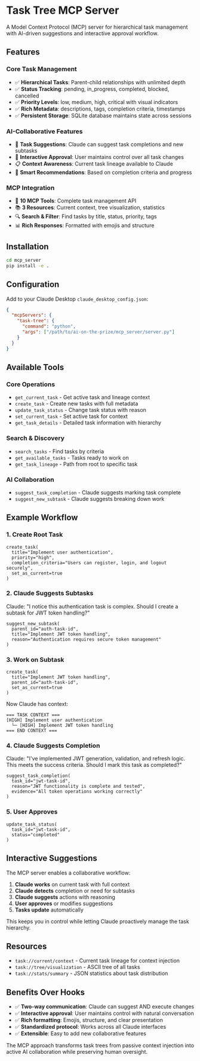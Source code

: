# Task Tree MCP Server

A Model Context Protocol (MCP) server for hierarchical task management with AI-driven suggestions and interactive approval workflow.

## Features

### Core Task Management
- ✅ **Hierarchical Tasks**: Parent-child relationships with unlimited depth
- ✅ **Status Tracking**: pending, in_progress, completed, blocked, cancelled
- ✅ **Priority Levels**: low, medium, high, critical with visual indicators
- ✅ **Rich Metadata**: descriptions, tags, completion criteria, timestamps
- ✅ **Persistent Storage**: SQLite database maintains state across sessions

### AI-Collaborative Features
- 🤖 **Task Suggestions**: Claude can suggest task completions and new subtasks
- 🔄 **Interactive Approval**: User maintains control over all task changes
- 📋 **Context Awareness**: Current task lineage available to Claude
- 🎯 **Smart Recommendations**: Based on completion criteria and progress

### MCP Integration
- 📡 **10 MCP Tools**: Complete task management API
- 📚 **3 Resources**: Current context, tree visualization, statistics
- 🔍 **Search & Filter**: Find tasks by title, status, priority, tags
- 📊 **Rich Responses**: Formatted with emojis and structure

## Installation

```bash
cd mcp_server
pip install -e .
```

## Configuration

Add to your Claude Desktop `claude_desktop_config.json`:

```json
{
  "mcpServers": {
    "task-tree": {
      "command": "python",
      "args": ["/path/to/ai-on-the-prize/mcp_server/server.py"]
    }
  }
}
```

## Available Tools

### Core Operations
- `get_current_task` - Get active task and lineage context
- `create_task` - Create new tasks with full metadata
- `update_task_status` - Change task status with reason
- `set_current_task` - Set active task for context
- `get_task_details` - Detailed task information with hierarchy

### Search & Discovery  
- `search_tasks` - Find tasks by criteria
- `get_available_tasks` - Tasks ready to work on
- `get_task_lineage` - Path from root to specific task

### AI Collaboration
- `suggest_task_completion` - Claude suggests marking task complete
- `suggest_new_subtask` - Claude suggests breaking down work

## Example Workflow

### 1. Create Root Task
```
create_task(
  title="Implement user authentication",
  priority="high", 
  completion_criteria="Users can register, login, and logout securely",
  set_as_current=true
)
```

### 2. Claude Suggests Subtasks
Claude: "I notice this authentication task is complex. Should I create a subtask for JWT token handling?"

```
suggest_new_subtask(
  parent_id="auth-task-id",
  title="Implement JWT token handling", 
  reason="Authentication requires secure token management"
)
```

### 3. Work on Subtask
```
create_task(
  title="Implement JWT token handling",
  parent_id="auth-task-id",
  set_as_current=true
)
```

Now Claude has context:
```
=== TASK CONTEXT ===
[HIGH] Implement user authentication
  └─ [HIGH] Implement JWT token handling
=== END CONTEXT ===
```

### 4. Claude Suggests Completion
Claude: "I've implemented JWT generation, validation, and refresh logic. This meets the success criteria. Should I mark this task as completed?"

```
suggest_task_completion(
  task_id="jwt-task-id",
  reason="JWT functionality is complete and tested",
  evidence="All token operations working correctly"
)
```

### 5. User Approves
```
update_task_status(
  task_id="jwt-task-id", 
  status="completed"
)
```

## Interactive Suggestions

The MCP server enables a collaborative workflow:

1. **Claude works** on current task with full context
2. **Claude detects** completion or need for subtasks  
3. **Claude suggests** actions with reasoning
4. **User approves** or modifies suggestions
5. **Tasks update** automatically

This keeps you in control while letting Claude proactively manage the task hierarchy.

## Resources

- `task://current/context` - Current task lineage for context injection
- `task://tree/visualization` - ASCII tree of all tasks
- `task://stats/summary` - JSON statistics about task distribution

## Benefits Over Hooks

- ✅ **Two-way communication**: Claude can suggest AND execute changes
- ✅ **Interactive approval**: User maintains control with natural conversation
- ✅ **Rich formatting**: Emojis, structure, and clear presentation
- ✅ **Standardized protocol**: Works across all Claude interfaces
- ✅ **Extensible**: Easy to add new collaborative features

The MCP approach transforms task trees from passive context injection into active AI collaboration while preserving human oversight.